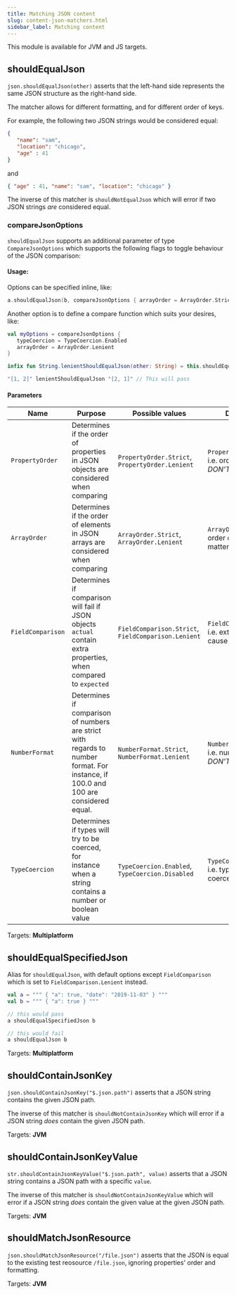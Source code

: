```yaml
---
title: Matching JSON content
slug: content-json-matchers.html
sidebar_label: Matching content
---
```


This module is available for JVM and JS targets.

## shouldEqualJson

`json.shouldEqualJson(other)` asserts that the left-hand side represents the same
JSON structure as the right-hand side.

The matcher allows for different formatting, and for different order of keys.

For example, the following two JSON strings would be considered equal:

```json
{
   "name": "sam",
   "location": "chicago",
   "age" : 41
}
```

and

```json
{ "age" : 41, "name": "sam", "location": "chicago" }
```

The inverse of this matcher is `shouldNotEqualJson` which will error if two JSON strings
_are_ considered equal.

### compareJsonOptions
`shouldEqualJson` supports an additional parameter of type `CompareJsonOptions` which supports the following flags to toggle behaviour of the JSON comparison:

#### Usage:

Options can be specified inline, like:
```kotlin
a.shouldEqualJson(b, compareJsonOptions { arrayOrder = ArrayOrder.Strict })
```

Another option is to define a compare function which suits your desires, like:
```kotlin
val myOptions = compareJsonOptions {
   typeCoercion = TypeCoercion.Enabled
   arrayOrder = ArrayOrder.Lenient
}

infix fun String.lenientShouldEqualJson(other: String) = this.shouldEqualJson(other, myOptions)

"[1, 2]" lenientShouldEqualJson "[2, 1]" // This will pass
```

#### Parameters
| Name              | Purpose                                                                                                                            | Possible values                                     | Default value                                                         |
|-------------------|------------------------------------------------------------------------------------------------------------------------------------|-----------------------------------------------------|-----------------------------------------------------------------------|
| `PropertyOrder`   | Determines if the order of properties in JSON objects are considered when comparing                                                | `PropertyOrder.Strict`, `PropertyOrder.Lenient`     | `PropertyOrder.Lenient`, i.e. order of properties *DON'T* matter      |
| `ArrayOrder`      | Determines if the order of elements in JSON arrays are considered when comparing                                                   | `ArrayOrder.Strict`, `ArrayOrder.Lenient`           | `ArrayOrder.Strict`, i.e. order of elements *DO* matter               |
| `FieldComparison` | Determines if comparison will fail if JSON objects `actual` contain extra properties, when compared to `expected`                  | `FieldComparison.Strict`, `FieldComparison.Lenient` | `FieldComparison.Strict`, i.e. extra properties will cause inequality |
| `NumberFormat`    | Determines if comparison of numbers are strict with regards to number format. For instance, if 100.0 and 100 are considered equal. | `NumberFormat.Strict`, `NumberFormat.Lenient`       | `NumberFormat.Lenient`, i.e. number formats *DON'T* matter            |
| `TypeCoercion`    | Determines if types will try to be coerced, for instance when a string contains a number or boolean value                          | `TypeCoercion.Enabled`, `TypeCoercion.Disabled`     | `TypeCoercion.Disabled`, i.e. types will *NOT* be coerced             |

Targets: **Multiplatform**

## shouldEqualSpecifiedJson
Alias for `shouldEqualJson`, with default options except `FieldComparison` which is set to `FieldComparison.Lenient` instead.

```kotlin
val a = """ { "a": true, "date": "2019-11-03" } """
val b = """ { "a": true } """

// this would pass
a shouldEqualSpecifiedJson b

// this would fail
a shouldEqualJson b
```

Targets: **Multiplatform**

## shouldContainJsonKey

`json.shouldContainJsonKey("$.json.path")` asserts that a JSON string contains the given JSON path.

The inverse of this matcher is `shouldNotContainJsonKey` which will error if a JSON string _does_ contain the given JSON path.

Targets: **JVM**

## shouldContainJsonKeyValue

`str.shouldContainJsonKeyValue("$.json.path", value)` asserts that a JSON string contains a JSON path with a specific `value`.

The inverse of this matcher is `shouldNotContainJsonKeyValue` which will error if a JSON string _does_ contain the given value at the given JSON path.

Targets: **JVM**

## shouldMatchJsonResource

`json.shouldMatchJsonResource("/file.json")` asserts that the JSON is equal to the existing test reosource `/file.json`, ignoring properties' order and formatting.

Targets: **JVM**
